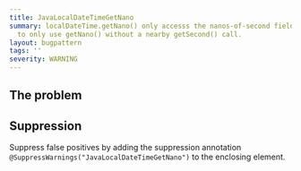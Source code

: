```yaml
---
title: JavaLocalDateTimeGetNano
summary: localDateTime.getNano() only accesss the nanos-of-second field. It's rare
  to only use getNano() without a nearby getSecond() call.
layout: bugpattern
tags: ''
severity: WARNING
---
```


<!--
*** AUTO-GENERATED, DO NOT MODIFY ***
To make changes, edit the @BugPattern annotation or the explanation in docs/bugpattern.
-->


## The problem


## Suppression
Suppress false positives by adding the suppression annotation `@SuppressWarnings("JavaLocalDateTimeGetNano")` to the enclosing element.
